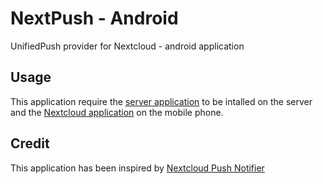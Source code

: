 # NextPush - Android
UnifiedPush provider for Nextcloud - android application 

## Usage
This application require the [server application](https://github.com/UP-NextPush/server-app) to be intalled on the server and the [Nextcloud application](https://apps.nextcloud.com/apps/android_nextcloud_app) on the mobile phone.

## Credit
This application has been inspired by [Nextcloud Push Notifier](https://gitlab.com/Nextcloud-Push/nextcloud-push-notifier)
